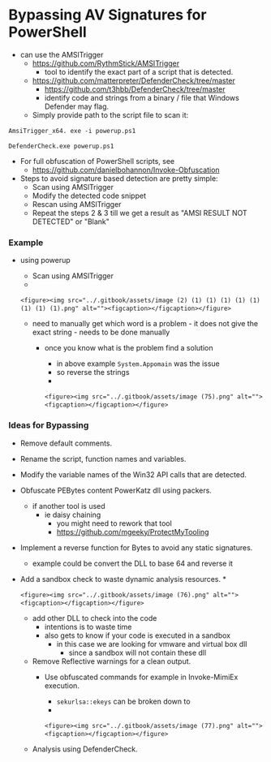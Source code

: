 # Bypassing AV Signatures for PowerShell

* can use the AMSlTrigger
  * https://github.com/RythmStick/AMSITrigger
    * tool to identify the exact part of a script that is detected.
  * https://github.com/matterpreter/DefenderCheck/tree/master
    * https://github.com/t3hbb/DefenderCheck/tree/master
    * identify code and strings from a binary / file that Windows Defender may flag.
  * Simply provide path to the script file to scan it:

```
AmsiTrigger_x64. exe -i powerup.ps1
```

```
DefenderCheck.exe powerup.ps1
```

* For full obfuscation of PowerShell scripts, see
  * https://github.com/danielbohannon/Invoke-Obfuscation
* Steps to avoid signature based detection are pretty simple:
  * Scan using AMSlTrigger
  * Modify the detected code snippet
  * Rescan using AMSlTrigger
  * Repeat the steps 2 & 3 till we get a result as "AMSI RESULT NOT DETECTED" or "Blank"



### Example

* using powerup
  * Scan using AMSlTrigger
  *

      <figure><img src="../.gitbook/assets/image (2) (1) (1) (1) (1) (1) (1) (1) (1).png" alt=""><figcaption></figcaption></figure>


  * need to manually get which word is a problem - it does not give the exact string - needs to be done manually
    * once you know what is the problem find a solution
      * in above example `System.Appomain` was the issue
      * so reverse the strings
      *

          <figure><img src="../.gitbook/assets/image (75).png" alt=""><figcaption></figcaption></figure>





### Ideas for Bypassing

* Remove default comments.
* Rename the script, function names and variables.
* Modify the variable names of the Win32 API calls that are detected.
* Obfuscate PEBytes content PowerKatz dll using packers.
  * if another tool is used
    * ie daisy chaining
      * you might need to rework that tool
      * https://github.com/mgeeky/ProtectMyTooling
* Implement a reverse function for Bytes to avoid any static signatures.
  * example could be convert the DLL to base 64 and reverse it
* Add a sandbox check to waste dynamic analysis resources.
  *

      <figure><img src="../.gitbook/assets/image (76).png" alt=""><figcaption></figcaption></figure>


  * add other DLL to check into the code
    * intentions is to waste time&#x20;
    * also gets to know if your code is executed in a sandbox&#x20;
      * in this case we are looking for vmware and virtual box dll&#x20;
        * since a sandbox will not contain these dll
  * Remove Reflective warnings for a clean output.
    * Use obfuscated commands for example in Invoke-MimiEx execution.
      * `sekurlsa::ekeys` can be broken down to
      *

          <figure><img src="../.gitbook/assets/image (77).png" alt=""><figcaption></figcaption></figure>
  * Analysis using DefenderCheck.

